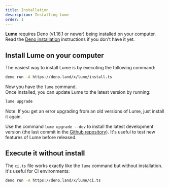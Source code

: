 ```yaml
---
title: Installation
description: Installing Lume
order: 1
---
```


**Lume** requires Deno (v1.16.1 or newer) being installed on your computer. Read
the [Deno installation](https://deno.land/#installation) instructions if you
don't have it yet.

## Install Lume on your computer

The easiest way to install Lume is by executing the following command:

```sh
deno run -A https://deno.land/x/lume/install.ts
```

Now you have the `lume` command.\
Once installed, you can update Lume to the latest version by running:

```sh
lume upgrade
```

Note: If you get an error upgrading from an old versions of Lume, just install
it again.

Use the command `lume upgrade --dev` to install the latest development version
(the last commit in the [Github repository](https://github.com/lumeland/lume)).
It's useful to test new features of Lume before released.

## Execute it without install

The `ci.ts` file works exactly like the `lume` command but without installation.
It's useful for CI environments:

```sh
deno run -A https://deno.land/x/lume/ci.ts
```
